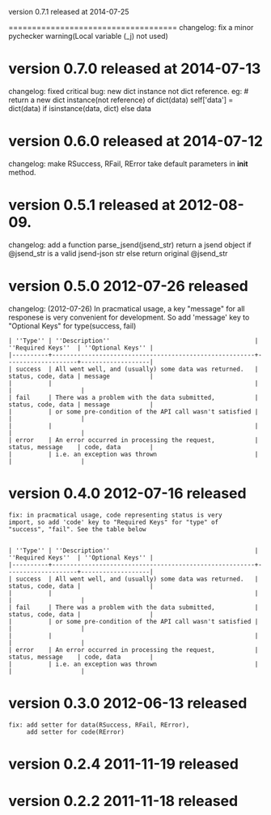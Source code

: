 version 0.7.1 released at 2014-07-25

====================================
changelog:
    fix a minor pychecker warning(Local variable (_j) not used)




version 0.7.0 released at 2014-07-13
====================================
changelog:
    fixed critical bug: new dict instance not dict reference.
    eg:
        # return a new dict instance(not reference) of dict(data)
        self['data'] = dict(data) if isinstance(data, dict) else data




version 0.6.0 released at 2014-07-12
====================================
changelog:
    make RSuccess, RFail, RError take default parameters in __init__ method.


version 0.5.1 released at 2012-08-09.
====================================
changelog:
    add a function parse_jsend(jsend_str)
        return a jsend object if @jsend_str is a valid jsend-json str else return original @jsend_str


version 0.5.0 2012-07-26 released
====================================
changelog: (2012-07-26)
In pracmatical usage, a key "message" for all responese is very convenient for development.
So add 'message' key to "Optional Keys" for type(success, fail)


    | ''Type'' | ''Description''                                        | ''Required Keys''  | ''Optional Keys'' |
    |----------+--------------------------------------------------------+--------------------+-------------------|
    | success  | All went well, and (usually) some data was returned.   | status, code, data | message           |
    |          |                                                        |                    |                   |
    | fail     | There was a problem with the data submitted,           | status, code, data | message           |
    |          | or some pre-condition of the API call wasn't satisfied |                    |                   |
    |          |                                                        |                    |                   |
    | error    | An error occurred in processing the request,           | status, message    | code, data        |
    |          | i.e. an exception was thrown                           |                    |                   |







version 0.4.0 2012-07-16 released
====================================
    fix: in pracmatical usage, code representing status is very
    import, so add 'code' key to "Required Keys" for "type" of
    "success", "fail". See the table below


    | ''Type'' | ''Description''                                        | ''Required Keys''  | ''Optional Keys'' |
    |----------+--------------------------------------------------------+--------------------+-------------------|
    | success  | All went well, and (usually) some data was returned.   | status, code, data |                   |
    |          |                                                        |                    |                   |
    | fail     | There was a problem with the data submitted,           | status, code, data |                   |
    |          | or some pre-condition of the API call wasn't satisfied |                    |                   |
    |          |                                                        |                    |                   |
    | error    | An error occurred in processing the request,           | status, message    | code, data        |
    |          | i.e. an exception was thrown                           |                    |                   |



version 0.3.0 2012-06-13 released
====================================
    fix: add setter for data(RSuccess, RFail, RError),
         add setter for code(RError)

version 0.2.4 2011-11-19 released
====================================

version 0.2.2 2011-11-18 released
====================================
